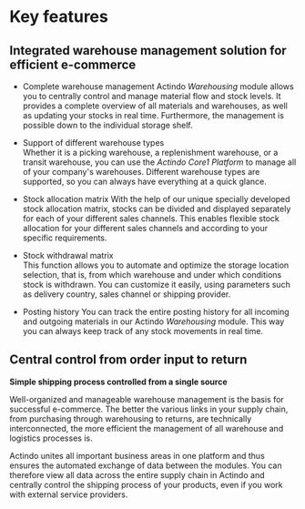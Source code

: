# Key features

## Integrated warehouse management solution for efficient e-commerce

- Complete warehouse management
    Actindo *Warehousing* module allows you to centrally control and manage material flow and stock levels. It provides a complete overview of all materials and warehouses, as well as updating your stocks in real time. Furthermore, the management is possible down to the individual storage shelf.

- Support of different warehouse types  
    Whether it is a picking warehouse, a replenishment warehouse, or a transit warehouse, you can use the *Actindo Core1 Platform* to manage all of your company's warehouses. Different warehouse types are supported, so you can always have everything at a quick glance. 

- Stock allocation matrix
    With the help of our unique specially developed stock allocation matrix, stocks can be divided and displayed separately for each of your different sales channels. This enables flexible stock allocation for your different sales channels and according to your specific requirements. 

- Stock withdrawal matrix  
    This function allows you to automate and optimize the storage location selection, that is, from which warehouse and under which conditions stock is withdrawn. You can customize it easily, using parameters such as delivery country, sales channel or shipping provider.

- Posting history
    You can track the entire posting history for all incoming and outgoing materials in our Actindo *Warehousing* module. This way you can always keep track of any stock movements in real time. 

[comment]: <> (IQS-Möglichkeit erwähnen, auch wenn Doku nicht beschrieben?)

## Central control from order input to return

**Simple shipping process controlled from a single source** 

Well-organized and manageable warehouse management is the basis for successful e-commerce. The better the various links in your supply chain, from purchasing through warehousing to returns, are technically interconnected, the more efficient the management of all warehouse and logistics processes is.

Actindo unites all important business areas in one platform and thus ensures the automated exchange of data between the modules. You can therefore view all data across the entire supply chain in Actindo and centrally control the shipping process of your products, even if you work with external service providers.  
 
